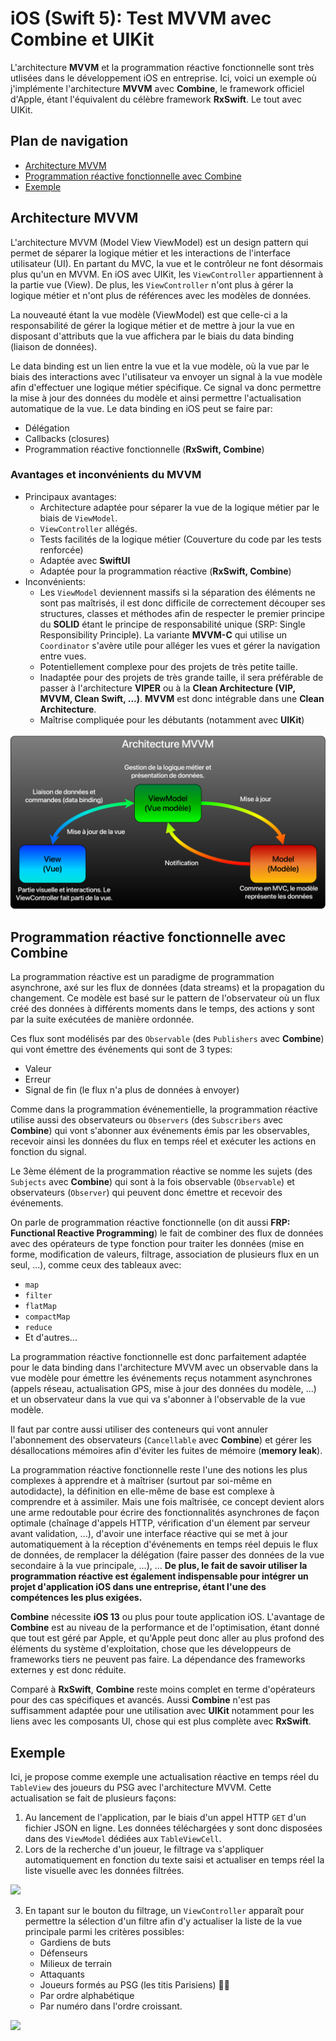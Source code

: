 # iOS (Swift 5): Test MVVM avec Combine et UIKit

L'architecture **MVVM** et la programmation réactive fonctionnelle sont très utlisées dans le développement iOS en entreprise. Ici, voici un exemple où j'implémente l'architecture **MVVM** avec **Combine**, le framework officiel d'Apple, étant l'équivalent du célèbre framework **RxSwift**. Le tout avec UIKit.

## Plan de navigation
- [Architecture MVVM](#mvvm)
- [Programmation réactive fonctionnelle avec Combine](#combine)
- [Exemple](#example)

## <a name="mvvm"></a>Architecture MVVM

L'architecture MVVM (Model View ViewModel) est un design pattern qui permet de séparer la logique métier et les interactions de l'interface utilisateur (UI). En partant du MVC, la vue et le contrôleur ne font désormais plus qu'un en MVVM. En iOS avec UIKit, les `ViewController` appartiennent à la partie vue (View). De plus, les `ViewController` n'ont plus à gérer la logique métier et n'ont plus de références avec les modèles de données.

La nouveauté étant la vue modèle (ViewModel) est que celle-ci a la responsabilité de gérer la logique métier et de mettre à jour la vue en disposant d'attributs que la vue affichera par le biais du data binding (liaison de données).

Le data binding est un lien entre la vue et la vue modèle, où la vue par le biais des interactions avec l'utilisateur va envoyer un signal à la vue modèle afin d'effectuer une logique métier spécifique. Ce signal va donc permettre la mise à jour des données du modèle et ainsi permettre l'actualisation automatique de la vue. Le data binding en iOS peut se faire par:
- Délégation
- Callbacks (closures)
- Programmation réactive fonctionnelle (**RxSwift, Combine**)

### Avantages et inconvénients du MVVM
- Principaux avantages: 
    + Architecture adaptée pour séparer la vue de la logique métier par le biais de `ViewModel`.
    + `ViewController` allégés.
    + Tests facilités de la logique métier (Couverture du code par les tests renforcée)
    + Adaptée avec **SwiftUI**
    + Adaptée pour la programmation réactive (**RxSwift, Combine**)
- Inconvénients:
    + Les `ViewModel` deviennent massifs si la séparation des éléments ne sont pas maîtrisés, il est donc difficile de correctement découper ses structures, classes et méthodes afin de respecter le premier principe du **SOLID** étant le principe de responsabilité unique (SRP: Single Responsibility Principle). La variante **MVVM-C** qui utilise un `Coordinator` s'avère utile pour alléger les vues et gérer la navigation entre vues.
    + Potentiellement complexe pour des projets de très petite taille.
    + Inadaptée pour des projets de très grande taille, il sera préférable de passer à l'architecture **VIPER** ou à la **Clean Architecture (VIP, MVVM, Clean Swift, ...)**. **MVVM** est donc intégrable dans une **Clean Architecture**.
    + Maîtrise compliquée pour les débutants (notamment avec **UIKit**)

![MVVM](https://github.com/Kous92/Test-MVVM-Combine-UIKit-iOS/blob/main/MVVM.png)<br>

## <a name="combine"></a>Programmation réactive fonctionnelle avec Combine

La programmation réactive est un paradigme de programmation asynchrone, axé sur les flux de données (data streams) et la propagation du changement. Ce modèle est basé sur le pattern de l'observateur où un flux créé des données à différents moments dans le temps, des actions y sont par la suite exécutées de manière ordonnée.

Ces flux sont modélisés par des `Observable` (des `Publishers` avec **Combine**) qui vont émettre des événements qui sont de 3 types:
- Valeur
- Erreur
- Signal de fin (le flux n'a plus de données à envoyer)

Comme dans la programmation événementielle, la programmation réactive utilise aussi des observateurs ou `Observers` (des `Subscribers` avec **Combine**) qui vont s'abonner aux événements émis par les observables, recevoir ainsi les données du flux en temps réel et exécuter les actions en fonction du signal.

Le 3ème élément de la programmation réactive se nomme les sujets (des `Subjects` avec **Combine**) qui sont à la fois observable (`Observable`) et observateurs (`Observer`) qui peuvent donc émettre et recevoir des événements.

On parle de programmation réactive fonctionnelle (on dit aussi **FRP: Functional Reactive Programming**) le fait de combiner des flux de données avec des opérateurs de type fonction pour traiter les données (mise en forme, modification de valeurs, filtrage, association de plusieurs flux en un seul, ...), comme ceux des tableaux avec:
- `map`
- `filter`
- `flatMap`
- `compactMap`
- `reduce`
- Et d'autres...

La programmation réactive fonctionnelle est donc parfaitement adaptée pour le data binding dans l'architecture MVVM avec un observable dans la vue modèle pour émettre les événements reçus notamment asynchrones (appels réseau, actualisation GPS, mise à jour des données du modèle, ...) et un observateur dans la vue qui va s'abonner à l'observable de la vue modèle.

Il faut par contre aussi utiliser des conteneurs qui vont annuler l'abonnement des observateurs (`Cancellable` avec **Combine**) et gérer les désallocations mémoires afin d'éviter les fuites de mémoire (**memory leak**).

La programmation réactive fonctionnelle reste l'une des notions les plus complexes à apprendre et à maîtriser (surtout par soi-même en autodidacte), la définition en elle-même de base est complexe à comprendre et à assimiler.
Mais une fois maîtrisée, ce concept devient alors une arme redoutable pour écrire des fonctionnalités asynchrones de façon optimale (chaînage d'appels HTTP, vérification d'un élement par serveur avant validation, ...), d'avoir une interface réactive qui se met à jour automatiquement à la réception d'événements en temps réel depuis le flux de données, de remplacer la délégation (faire passer des données de la vue secondaire à la vue principale, ...), ... **De plus, le fait de savoir utiliser la programmation réactive est également indispensable pour intégrer un projet d'application iOS dans une entreprise, étant l'une des compétences les plus exigées.**

**Combine** nécessite **iOS 13** ou plus pour toute application iOS. L'avantage de **Combine** est au niveau de la performance et de l'optimisation, étant donné que tout est géré par Apple, et qu'Apple peut donc aller au plus profond des éléments du système d'exploitation, chose que les développeurs de frameworks tiers ne peuvent pas faire. La dépendance des frameworks externes y est donc réduite.

Comparé à **RxSwift**, **Combine** reste moins complet en terme d'opérateurs pour des cas spécifiques et avancés. Aussi **Combine** n'est pas suffisamment adaptée pour une utilisation avec **UIKit** notamment pour les liens avec les composants UI, chose qui est plus complète avec **RxSwift**.

## <a name="example"></a>Exemple

Ici, je propose comme exemple une actualisation réactive en temps réel du `TableView` des joueurs du PSG avec l'architecture MVVM. Cette actualisation se fait de plusieurs façons:
1. Au lancement de l'application, par le biais d'un appel HTTP `GET` d'un fichier JSON en ligne. Les données téléchargées y sont donc disposées dans des `ViewModel` dédiées aux `TableViewCell`.
2. Lors de la recherche d'un joueur, le filtrage va s'appliquer automatiquement en fonction du texte saisi et actualiser en temps réel la liste visuelle avec les données filtrées.

<img src="https://github.com/Kous92/Test-MVVM-Combine-UIKit-iOS/blob/main/ReactiveSearch.gif" width="350">

3. En tapant sur le bouton du filtrage, un `ViewController` apparaît pour permettre la sélection d'un filtre afin d'y actualiser la liste de la vue principale parmi les critères possibles: 
    + Gardiens de buts
    + Défenseurs
    + Milieux de terrain
    + Attaquants
    + Joueurs formés au PSG (les titis Parisiens) 🔵🔴
    + Par ordre alphabétique
    + Par numéro dans l'ordre croissant.

<img src="https://github.com/Kous92/Test-MVVM-Combine-UIKit-iOS/blob/main/ReactiveFilters.gif" width="350">